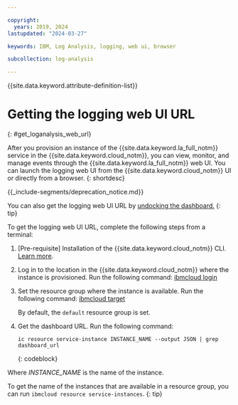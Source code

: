 ```yaml
---

copyright:
  years: 2019, 2024
lastupdated: "2024-03-27"

keywords: IBM, Log Analysis, logging, web ui, browser

subcollection: log-analysis

---
```


{{site.data.keyword.attribute-definition-list}}

# Getting the logging web UI URL
{: #get_loganalysis_web_url}

After you provision an instance of the {{site.data.keyword.la_full_notm}} service in the {{site.data.keyword.cloud_notm}}, you can view, monitor, and manage events through the {{site.data.keyword.la_full_notm}} web UI. You can launch the logging web UI from the {{site.data.keyword.cloud_notm}} UI or directly from a browser.
{: shortdesc}

<!-- common deprecation notice -->
{{_include-segments/deprecation_notice.md}}

You can also get the logging web UI URL by [undocking the dashboard.](/docs/log-analysis?topic=log-analysis-undock)
{: tip}

To get the logging web UI URL, complete the following steps from a terminal:

1. [Pre-requisite] Installation of the {{site.data.keyword.cloud_notm}} CLI. [Learn more](/docs/cli?topic=cli-getting-started).

2. Log in to the location in the {{site.data.keyword.cloud_notm}} where the instance is provisioned. Run the following command: [ibmcloud login](/docs/cli?topic=cli-ibmcloud_cli#ibmcloud_login)

3. Set the resource group where the instance is available. Run the following command: [ibmcloud target](/docs/cli?topic=cli-ibmcloud_cli#ibmcloud_target)

    By default, the `default` resource group is set.

4. Get the dashboard URL. Run the following command:

    ```text
    ic resource service-instance INSTANCE_NAME --output JSON | grep dashboard_url
    ```
    {: codeblock}

Where *INSTANCE_NAME* is the name of the instance.

To get the name of the instances that are available in a resource group, you can run `ibmcloud resource service-instances`.
{: tip}

